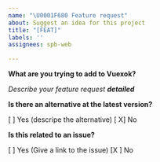 ```yaml
---
name: "\U0001F680 Feature request"
about: Suggest an idea for this project
title: "[FEAT]"
labels: ''
assignees: spb-web

---
```


**What are you trying to add to Vuexok?**

*Describe your feature request **detailed***

**Is there an alternative at the latest version?**

[ ] Yes (descripe the alternative)
[ X] No

**Is this related to an issue?**

[ ] Yes (Give a link to the issue)
[X ] No
